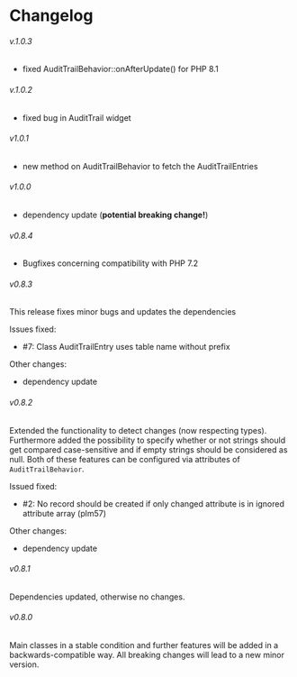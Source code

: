 # Changelog

###### v.1.0.3
- fixed AuditTrailBehavior::onAfterUpdate() for PHP 8.1

###### v.1.0.2
- fixed bug in AuditTrail widget

###### v1.0.1
- new method on AuditTrailBehavior to fetch the AuditTrailEntries

###### v1.0.0
- dependency update (__potential breaking change!__)

###### v0.8.4
- Bugfixes concerning compatibility with PHP 7.2

###### v0.8.3
This release fixes minor bugs and updates the dependencies

Issues fixed:
- #7: Class AuditTrailEntry uses table name without prefix

Other changes:
- dependency update

###### v0.8.2
Extended the functionality to detect changes (now respecting types). Furthermore added the possibility to specify whether
or not strings should get compared case-sensitive and if empty strings should be considered as null. Both of these
features can be configured via attributes of `AuditTrailBehavior`.

Issued fixed:
- #2: No record should be created if only changed attribute is in ignored attribute array (plm57)

Other changes:
- dependency update

###### v0.8.1
Dependencies updated, otherwise no changes.

###### v0.8.0
Main classes in a stable condition and further features will be added in a backwards-compatible way.
All breaking changes will lead to a new minor version.
